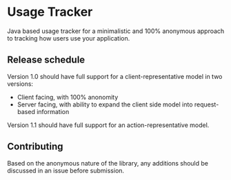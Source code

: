 # Usage Tracker
Java based usage tracker for a minimalistic and 100% anonymous approach to tracking how users use your application.
## Release schedule
Version 1.0 should have full support for a client-representative model in two versions:
* Client facing, with 100% anonomity
* Server facing, with ability to expand the client side model into request-based information

Version 1.1 should have full support for an action-representative model.

## Contributing
Based on the anonymous nature of the library, any additions should be discussed in an issue before submission.
